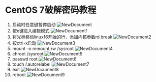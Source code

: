 # CentOS 7破解密码教程
1. 启动时任意键暂停启动
   ![NewDocument](C:\Users\Jack\OneDrive\文档\CentOS7破解密码教程_images\CentOS7破解密码教程.png)
2. 按e键进入编辑模式
   ![NewDocument1](C:\Users\Jack\OneDrive\文档\CentOS7破解密码教程_images\CentOS7破解密码教程1.png)
3. 将光标移动linux16开始的行，添加内核参数rd.break
   ![NewDocument2](C:\Users\Jack\OneDrive\文档\CentOS7破解密码教程_images\CentOS7破解密码教程2.png)
4. 按ctrl-x启动
    ![NewDocument3](C:\Users\Jack\OneDrive\文档\CentOS7破解密码教程_images\CentOS7破解密码教程2.png)
5. mount –o remount,rw /sysroot
   ![NewDocument4](C:\Users\Jack\OneDrive\文档\CentOS7破解密码教程_images\CentOS7破解密码教程3.png)
6. chroot /sysroot
   ![NewDocument5](C:\Users\Jack\OneDrive\文档\CentOS7破解密码教程_images\CentOS7破解密码教程5.png)
7. passwd root
   ![NewDocument6](C:\Users\Jack\OneDrive\文档\CentOS7破解密码教程_images\CentOS7破解密码教程7.png)
8. touch /.autorelabel
   ![NewDocument7](C:\Users\Jack\OneDrive\文档\CentOS7破解密码教程_images\CentOS7破解密码教程7.png)
9. exit
   ![NewDocument8](C:\Users\Jack\OneDrive\文档\CentOS7破解密码教程_images\CentOS7破解密码教程8.png)
10. reboot
   ![NewDocument9](C:\Users\Jack\OneDrive\文档\CentOS7破解密码教程_images\CentOS7破解密码教程9.png)
